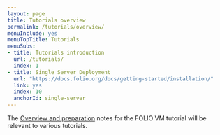 ```yaml
---
layout: page
title: Tutorials overview
permalink: /tutorials/overview/
menuInclude: yes
menuTopTitle: Tutorials
menuSubs:
- title: Tutorials introduction
  url: /tutorials/
  index: 1
- title: Single Server Deployment
  url: "https://docs.folio.org/docs/getting-started/installation/"
  link: yes
  index: 10
  anchorId: single-server
---
```


The [Overview and preparation](/tutorials/folio-vm/overview/) notes for the FOLIO VM tutorial will be relevant to various tutorials.

